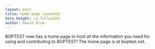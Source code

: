 ```yaml
---
layout: post
title: Home page launched
hero_height: is-fullwidth
author: David Blum
---
```


BOPTEST now has a home page to host all the information you need for using and contributing to BOPTEST!
The home page is at boptest.net.
